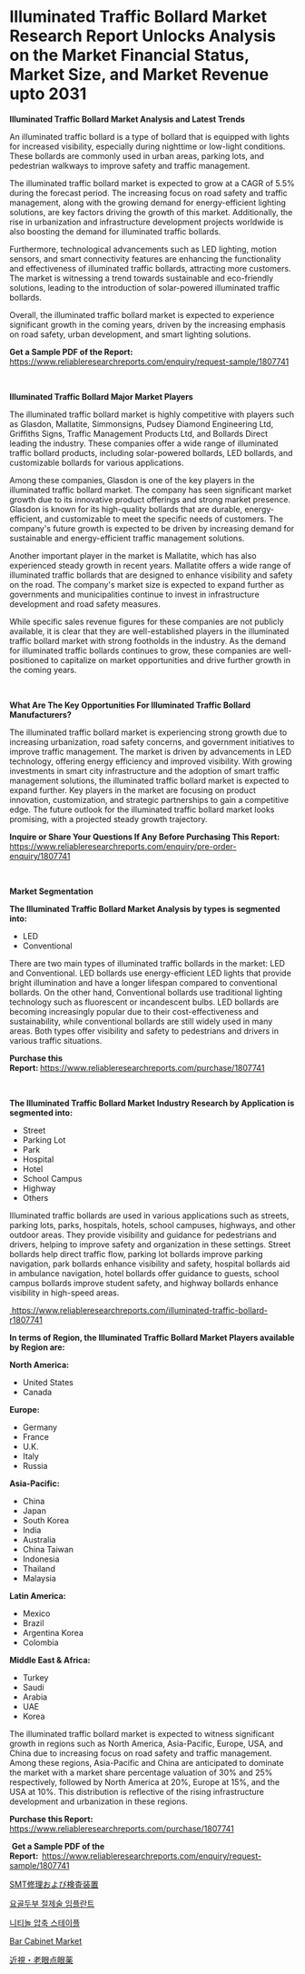 <p><h1>Illuminated Traffic Bollard Market Research Report Unlocks Analysis on the Market Financial Status, Market Size, and Market Revenue upto 2031</h1></p><p><strong>Illuminated Traffic Bollard Market Analysis and Latest Trends</strong></p>
<p><p>An illuminated traffic bollard is a type of bollard that is equipped with lights for increased visibility, especially during nighttime or low-light conditions. These bollards are commonly used in urban areas, parking lots, and pedestrian walkways to improve safety and traffic management.</p><p>The illuminated traffic bollard market is expected to grow at a CAGR of 5.5% during the forecast period. The increasing focus on road safety and traffic management, along with the growing demand for energy-efficient lighting solutions, are key factors driving the growth of this market. Additionally, the rise in urbanization and infrastructure development projects worldwide is also boosting the demand for illuminated traffic bollards.</p><p>Furthermore, technological advancements such as LED lighting, motion sensors, and smart connectivity features are enhancing the functionality and effectiveness of illuminated traffic bollards, attracting more customers. The market is witnessing a trend towards sustainable and eco-friendly solutions, leading to the introduction of solar-powered illuminated traffic bollards.</p><p>Overall, the illuminated traffic bollard market is expected to experience significant growth in the coming years, driven by the increasing emphasis on road safety, urban development, and smart lighting solutions.</p></p>
<p><strong>Get a Sample PDF of the Report:&nbsp;</strong> <a href="https://www.reliableresearchreports.com/enquiry/request-sample/1807741">https://www.reliableresearchreports.com/enquiry/request-sample/1807741</a></p>
<p>&nbsp;</p>
<p><strong>Illuminated Traffic Bollard Major Market Players</strong></p>
<p><p>The illuminated traffic bollard market is highly competitive with players such as Glasdon, Mallatite, Simmonsigns, Pudsey Diamond Engineering Ltd, Griffiths Signs, Traffic Management Products Ltd, and Bollards Direct leading the industry. These companies offer a wide range of illuminated traffic bollard products, including solar-powered bollards, LED bollards, and customizable bollards for various applications.</p><p>Among these companies, Glasdon is one of the key players in the illuminated traffic bollard market. The company has seen significant market growth due to its innovative product offerings and strong market presence. Glasdon is known for its high-quality bollards that are durable, energy-efficient, and customizable to meet the specific needs of customers. The company's future growth is expected to be driven by increasing demand for sustainable and energy-efficient traffic management solutions.</p><p>Another important player in the market is Mallatite, which has also experienced steady growth in recent years. Mallatite offers a wide range of illuminated traffic bollards that are designed to enhance visibility and safety on the road. The company's market size is expected to expand further as governments and municipalities continue to invest in infrastructure development and road safety measures.</p><p>While specific sales revenue figures for these companies are not publicly available, it is clear that they are well-established players in the illuminated traffic bollard market with strong footholds in the industry. As the demand for illuminated traffic bollards continues to grow, these companies are well-positioned to capitalize on market opportunities and drive further growth in the coming years.</p></p>
<p>&nbsp;</p>
<p><strong>What Are The Key Opportunities For Illuminated Traffic Bollard Manufacturers?</strong></p>
<p><p>The illuminated traffic bollard market is experiencing strong growth due to increasing urbanization, road safety concerns, and government initiatives to improve traffic management. The market is driven by advancements in LED technology, offering energy efficiency and improved visibility. With growing investments in smart city infrastructure and the adoption of smart traffic management solutions, the illuminated traffic bollard market is expected to expand further. Key players in the market are focusing on product innovation, customization, and strategic partnerships to gain a competitive edge. The future outlook for the illuminated traffic bollard market looks promising, with a projected steady growth trajectory.</p></p>
<p><strong>Inquire or Share Your Questions If Any Before Purchasing This Report:</strong> <a href="https://www.reliableresearchreports.com/enquiry/pre-order-enquiry/1807741">https://www.reliableresearchreports.com/enquiry/pre-order-enquiry/1807741</a></p>
<p>&nbsp;</p>
<p><strong>Market Segmentation</strong></p>
<p><strong>The Illuminated Traffic Bollard Market Analysis by types is segmented into:</strong></p>
<p><ul><li>LED</li><li>Conventional</li></ul></p>
<p><p>There are two main types of illuminated traffic bollards in the market: LED and Conventional. LED bollards use energy-efficient LED lights that provide bright illumination and have a longer lifespan compared to conventional bollards. On the other hand, Conventional bollards use traditional lighting technology such as fluorescent or incandescent bulbs. LED bollards are becoming increasingly popular due to their cost-effectiveness and sustainability, while conventional bollards are still widely used in many areas. Both types offer visibility and safety to pedestrians and drivers in various traffic situations.</p></p>
<p><strong>Purchase this Report:&nbsp;</strong><a href="https://www.reliableresearchreports.com/purchase/1807741">https://www.reliableresearchreports.com/purchase/1807741</a></p>
<p>&nbsp;</p>
<p><strong>The Illuminated Traffic Bollard Market Industry Research by Application is segmented into:</strong></p>
<p><ul><li>Street</li><li>Parking Lot</li><li>Park</li><li>Hospital</li><li>Hotel</li><li>School Campus</li><li>Highway</li><li>Others</li></ul></p>
<p><p>Illuminated traffic bollards are used in various applications such as streets, parking lots, parks, hospitals, hotels, school campuses, highways, and other outdoor areas. They provide visibility and guidance for pedestrians and drivers, helping to improve safety and organization in these settings. Street bollards help direct traffic flow, parking lot bollards improve parking navigation, park bollards enhance visibility and safety, hospital bollards aid in ambulance navigation, hotel bollards offer guidance to guests, school campus bollards improve student safety, and highway bollards enhance visibility in high-speed areas.</p></p>
<p><a href="https://www.reliableresearchreports.com/illuminated-traffic-bollard-r1807741">&nbsp;https://www.reliableresearchreports.com/illuminated-traffic-bollard-r1807741</a></p>
<p><strong>In terms of Region, the Illuminated Traffic Bollard Market Players available by Region are:</strong></p>
<p>
    <p> <strong> North America: </strong>
        <ul>
            <li>United States</li>
            <li>Canada</li>
        </ul>
        </p> 
    <p> <strong> Europe: </strong>
        <ul>
            <li>Germany</li>
            <li>France</li>
            <li>U.K.</li>
            <li>Italy</li>
            <li>Russia</li>
        </ul>
        </p> 
    <p> <strong> Asia-Pacific: </strong>
        <ul>
            <li>China</li>
            <li>Japan</li>
            <li>South Korea</li>
            <li>India</li>
            <li>Australia</li>
            <li>China Taiwan</li>
            <li>Indonesia</li>
            <li>Thailand</li>
            <li>Malaysia</li>
        </ul>
        </p> 
    <p> <strong> Latin America: </strong>
        <ul>
            <li>Mexico</li>
            <li>Brazil</li>
            <li>Argentina Korea</li>
            <li>Colombia</li>
        </ul>
        </p> 
    <p> <strong> Middle East & Africa: </strong>
        <ul>
            <li>Turkey</li>
            <li>Saudi</li>
            <li>Arabia</li>
            <li>UAE</li>
            <li>Korea</li>
        </ul>
    </p>
    </p>
<p><p>The illuminated traffic bollard market is expected to witness significant growth in regions such as North America, Asia-Pacific, Europe, USA, and China due to increasing focus on road safety and traffic management. Among these regions, Asia-Pacific and China are anticipated to dominate the market with a market share percentage valuation of 30% and 25% respectively, followed by North America at 20%, Europe at 15%, and the USA at 10%. This distribution is reflective of the rising infrastructure development and urbanization in these regions.</p></p>
<p><strong>Purchase this Report: </strong><a href="https://www.reliableresearchreports.com/purchase/1807741">https://www.reliableresearchreports.com/purchase/1807741</a></p>
<p>&nbsp;<strong>Get a Sample PDF of the Report:&nbsp;&nbsp;</strong><a href="https://www.reliableresearchreports.com/enquiry/request-sample/1807741">https://www.reliableresearchreports.com/enquiry/request-sample/1807741</a></p>
<p><strong></strong></p>
<p><p><a href="https://github.com/AaronVargas43/Market-Research-Report-List-2/blob/main/5646006121696.md">SMT修理および検査装置</a></p><p><a href="https://github.com/ZacharyScthmitt4465/Market-Research-Report-List-2/blob/main/9596624113656.md">요골두부 절제술 임플란트</a></p><p><a href="https://github.com/giancarlo642004/Market-Research-Report-List-1/blob/main/9894638113657.md">니티놀 압축 스테이플</a></p><p><a href="https://github.com/goodweq44/Market-Research-Report-List-1/blob/main/bar-cabinet-market.md">Bar Cabinet Market</a></p><p><a href="https://github.com/CloydAbbott2023/Market-Research-Report-List-2/blob/main/3384936121698.md">近視・老眼点眼薬</a></p></p>